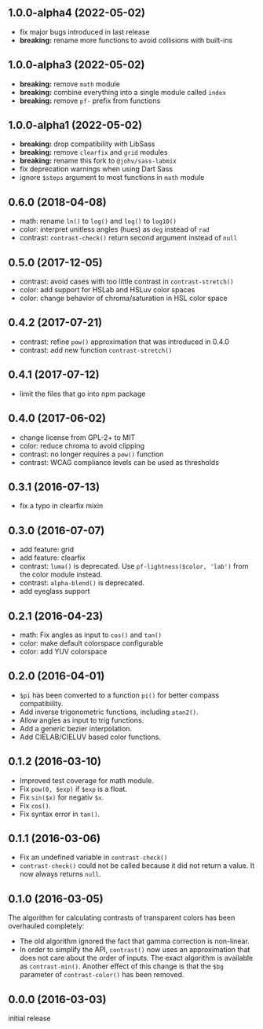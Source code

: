 1.0.0-alpha4 (2022-05-02)
------------------

- fix major bugs introduced in last release
- **breaking:** rename more functions to avoid collisions with built-ins

1.0.0-alpha3 (2022-05-02)
------------------

- **breaking:** remove `math` module
- **breaking:** combine everything into a single module called `index`
- **breaking:** remove `pf-` prefix from functions

1.0.0-alpha1 (2022-05-02)
------------------

- **breaking:** drop compatibility with LibSass
- **breaking:** remove `clearfix` and `grid` modules
- **breaking:** rename this fork to `@johv/sass-labmix`
- fix deprecation warnings when using Dart Sass
- ignore `$steps` argument to most functions in `math` module

0.6.0 (2018-04-08)
------------------

- math: rename `ln()` to `log()` and `log()` to `log10()`
- color: interpret unitless angles (hues) as `deg` instead of `rad`
- contrast: `contrast-check()` return second argument instead of `null`

0.5.0 (2017-12-05)
------------------

- contrast: avoid cases with too little contrast in `contrast-stretch()`
- color: add support for HSLab and HSLuv color spaces
- color: change behavior of chroma/saturation in HSL color space

0.4.2 (2017-07-21)
------------------

- contrast: refine `pow()` approximation that was introduced in 0.4.0
- contrast: add new function `contrast-stretch()`

0.4.1 (2017-07-12)
------------------

- limit the files that go into npm package

0.4.0 (2017-06-02)
------------------

- change license from GPL-2+ to MIT
- color: reduce chroma to avoid clipping
- contrast: no longer requires a `pow()` function
- contrast: WCAG compliance levels can be used as thresholds

0.3.1 (2016-07-13)
------------------

- fix a typo in clearfix mixin

0.3.0 (2016-07-07)
------------------

- add feature: grid
- add feature: clearfix
- contrast: `luma()` is deprecated. Use `pf-lightness($color, 'lab')` from the
  color module instead.
- contrast: `alpha-blend()` is deprecated.
- add eyeglass support

0.2.1 (2016-04-23)
------------------

- math: Fix angles as input to `cos()` and `tan()`
- color: make default colorspace configurable
- color: add YUV colorspace

0.2.0 (2016-04-01)
------------------

- `$pi` has been converted to a function `pi()` for better compass
  compatibility.
- Add inverse trigonometric functions, including `atan2()`.
- Allow angles as input to trig functions.
- Add a generic bezier interpolation.
- Add CIELAB/CIELUV based color functions.

0.1.2 (2016-03-10)
------------------

- Improved test coverage for math module.
- Fix `pow(0, $exp)` if `$exp` is a float.
- Fix `sin($x)` for negativ `$x`.
- Fix `cos()`.
- Fix syntax error in `tan()`.

0.1.1 (2016-03-06)
------------------

- Fix an undefined variable in `contrast-check()`
- `contrast-check()` could not be called because it did not return a value. It
  now always returns `null`.

0.1.0 (2016-03-05)
------------------

The algorithm for calculating contrasts of transparent colors has been
overhauled completely:

- The old algorithm ignored the fact that gamma correction is non-linear.
- In order to simplify the API, `contrast()` now uses an approximation that
  does not care about the order of inputs. The exact algorithm is available as
  `contrast-min()`. Another effect of this change is that the `$bg` parameter
  of `contrast-color()` has been removed.

0.0.0 (2016-03-03)
------------------

initial release
